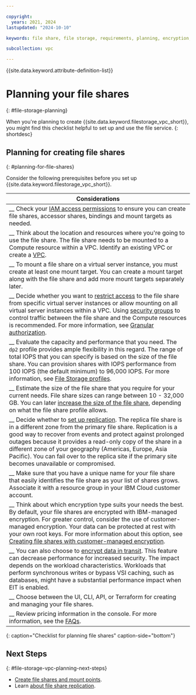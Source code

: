 ```yaml
---

copyright:
  years: 2021, 2024
lastupdated: "2024-10-10"

keywords: file share, file storage, requirements, planning, encryption, share size, capacity, performance profile, IOPS, 

subcollection: vpc

---
```


{{site.data.keyword.attribute-definition-list}}

# Planning your file shares
{: #file-storage-planning}

When you're planning to create {{site.data.keyword.filestorage_vpc_short}}, you might find this checklist helpful to set up and use the file service.
{: shortdesc}

## Planning for creating file shares
{: #planning-for-file-shares}

Consider the following prerequisites before you set up {{site.data.keyword.filestorage_vpc_short}}.

| Considerations|
|-------------------|
|__ Check your [IAM access permissions](/docs/account?topic=account-iam-service-roles-actions#is.share-roles) to ensure you can create file shares, accessor shares, bindings and mount targets as needed.  |
|__ Think about the location and resources where you're going to use the file share. The file share needs to be mounted to a Compute resource within a VPC. Identify an existing VPC or create a [VPC](/docs/vpc?topic=vpc-creating-a-vpc-using-the-ibm-cloud-console). |
|__ To mount a file share on a virtual server instance, you must create at least one mount target. You can create a mount target along with the file share and add more mount targets separately later.|
|__ Decide whether you want to [restrict access](/docs/vpc?topic=vpc-file-storage-vpc-about#fs-mount-access-mode) to the file share from specific virtual server instances or allow mounting on all virtual server instances within a VPC. Using [security groups](/docs/vpc?topic=vpc-using-security-groups) to control traffic between the file share and the Compute resources is recommended. For more information, see [Granular authorization](/docs/vpc?topic=vpc-file-storage-vpc-about#fs-mount-granular-auth). |
|__ Evaluate the capacity and performance that you need. The `dp2` profile provides ample flexibility in this regard. The range of total IOPS that you can specify is based on the size of the file share. You can provision shares with IOPS performance from 100 IOPS (the default minimum) to 96,000 IOPS. For more information, see [File Storage profiles](/docs/vpc?topic=vpc-file-storage-profiles).|
|__ Estimate the size of the file share that you require for your current needs. File share sizes can range between 10 - 32,000 GB. You can later [increase the size of the file share](/docs/vpc?topic=vpc-file-storage-expand-capacity), depending on what the file share profile allows. |
|__ Decide whether to [set up replication](/docs/vpc?topic=vpc-file-storage-replication). The replica file share is in a different zone from the primary file share. Replication is a good way to recover from events and protect against prolonged outages because it provides a read-only copy of the share in a different zone of your geography (Americas, Europe, Asia Pacific). You can fail over to the replica site if the primary site becomes unavailable or compromised. |
|__ Make sure that you have a unique name for your file share that easily identifies the file share as your list of shares grows. Associate it with a resource group in your IBM Cloud customer account. |
|__ Think about which encryption type suits your needs the best. By default, your file shares are encrypted with IBM-managed encryption. For greater control, consider the use of customer-managed encryption. Your data can be protected at rest with your own root keys. For more information about this option, see [Creating file shares with customer-managed encryption](/docs/vpc?topic=vpc-file-storage-vpc-encryption). |
|__ You can also choose to [encrypt data in transit](/docs/vpc?topic=vpc-file-storage-vpc-eit). This feature can decrease performance for increased security. The impact depends on the workload characteristics. Workloads that perform synchronous writes or bypass VSI caching, such as databases, might have a substantial performance impact when EIT is enabled.|
|__ Choose between the UI, CLI, API, or Terraform for creating and managing your file shares. |
|__ Review pricing information in the console. For more information, see the [FAQs](/docs/vpc?topic=vpc-file-storage-vpc-faqs#faq-fs-pricing). |
{: caption="Checklist for planning file shares" caption-side="bottom"}

## Next Steps
{: #file-storage-vpc-planning-next-steps}

* [Create file shares and mount points](/docs/vpc?topic=vpc-file-storage-create).
* Learn [about file share replication](/docs/vpc?topic=vpc-file-storage-replication).

